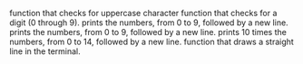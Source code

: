  function that checks for uppercase character
 function that checks for a digit (0 through 9).
 prints the numbers, from 0 to 9, followed by a new line.
 prints the numbers, from 0 to 9, followed by a new line.
 prints 10 times the numbers, from 0 to 14, followed by a new line.
function that draws a straight line in the terminal.
